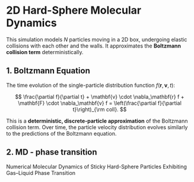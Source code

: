# 2D Hard-Sphere Molecular Dynamics

This simulation models $N$ particles moving in a 2D box, undergoing elastic collisions with each other and the walls. It approximates the **Boltzmann collision term** deterministically.

## 1. Boltzmann Equation

The time evolution of the single-particle distribution function $f(\mathbf{r},\mathbf{v},t)$:

$$
\frac{\partial f}{\partial t} + \mathbf{v} \cdot \nabla_\mathbf{r} f + \mathbf{F} \cdot \nabla_\mathbf{v} f = \left(\frac{\partial f}{\partial t}\right)_{\rm coll}.
$$

This is a **deterministic, discrete-particle approximation** of the Boltzmann collision term. Over time, the particle velocity distribution evolves similarly to the predictions of the Boltzmann equation.

## 2. MD - phase transition

Numerical Molecular Dynamics of Sticky Hard-Sphere Particles Exhibiting Gas–Liquid Phase Transition
